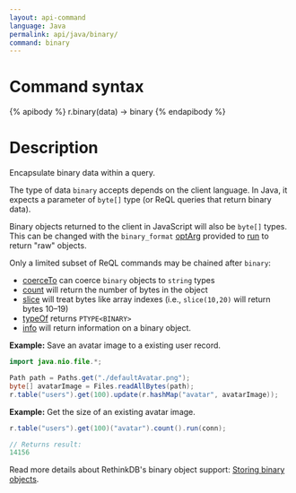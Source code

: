 ```yaml
---
layout: api-command
language: Java
permalink: api/java/binary/
command: binary
---
```


# Command syntax #

{% apibody %}
r.binary(data) &rarr; binary
{% endapibody %}

# Description #

Encapsulate binary data within a query.

The type of data `binary` accepts depends on the client language. In Java, it expects a parameter of `byte[]` type (or ReQL queries that return binary data).

Binary objects returned to the client in JavaScript will also be `byte[]` types. This can be changed with the `binary_format` [optArg](/api/java/optarg) provided to [run](/api/java/run) to return "raw" objects.

Only a limited subset of ReQL commands may be chained after `binary`:

* [coerceTo](/api/java/coerce_to/) can coerce `binary` objects to `string` types
* [count](/api/java/count/) will return the number of bytes in the object
* [slice](/api/java/slice/) will treat bytes like array indexes (i.e., `slice(10,20)` will return bytes 10&ndash;19)
* [typeOf](/api/java/type_of) returns `PTYPE<BINARY>`
* [info](/api/java/info) will return information on a binary object.

__Example:__ Save an avatar image to a existing user record.

```java
import java.nio.file.*;

Path path = Paths.get("./defaultAvatar.png");
byte[] avatarImage = Files.readAllBytes(path);
r.table("users").get(100).update(r.hashMap("avatar", avatarImage));
```

__Example:__ Get the size of an existing avatar image.

```java
r.table("users").get(100)("avatar").count().run(conn);

// Returns result:
14156
```

Read more details about RethinkDB's binary object support: [Storing binary objects](/docs/storing-binary/).
